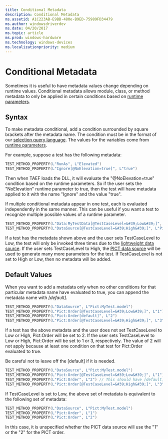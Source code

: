 ```yaml
---
title: Conditional Metadata
description: Conditional Metadata
ms.assetid: A1C223AB-E9BB-480e-B9ED-75989FD34479
ms.author: windowsdriverdev
ms.date: 04/20/2017
ms.topic: article
ms.prod: windows-hardware
ms.technology: windows-devices
ms.localizationpriority: medium
---
```


# Conditional Metadata


Sometimes it is useful to have metadata values change depending on runtime values. Conditional metadata allows module, class, or method metadata to only be applied in certain conditions based on [runtime parameters](runtime-parameters.md).

## <span id="Syntax"></span><span id="syntax"></span><span id="SYNTAX"></span>Syntax


To make metadata conditional, add a condition surrounded by square brackets after the metadata name. The condition must be in the format of our [selection query language](selection.md). The values for the variables come from [runtime parameters](runtime-parameters.md).

For example, suppose a test has the following metadata:

```cpp
TEST_METHOD_PROPERTY(L"RunAs", L"Elevated")
TEST_METHOD_PROPERTY(L"Ignore[@NoElevation=true]", L"true")
```

Then when TAEF loads the DLL, it will evaluate the "@NoElevation=true" condition based on the runtime parameters. So if the user sets the "NoElevation" runtime parameter to true, then the test will have metadata applied to it with the name "Ignore" and the value "true".

If multiple conditional metadata appear in one test, each is evaluated independently in the same manner. This can be useful if you want a test to recognize multiple possible values of a runtime parameter.

```cpp
TEST_METHOD_PROPERTY(L"Data:MyTestData[@TestCaseLevel=&#39;Low&#39;]", L"{ Datum1, Datum2, Datum3 }")
TEST_METHOD_PROPERTY(L"DataSource[@TestCaseLevel=&#39;High&#39;]", L"Pict:FullDataSet.model?Order=3")
```

If a test has the metadata shown above and the user sets TestCaseLevel to Low, the test will only be invoked three times due to the [lightweight data source](light-weight-data-driven-testing.md). If the user sets TestCaseLevel to High, the [PICT data source](pict-data-source.md) will be used to generate many more parameters for the test. If TestCaseLevel is not set to High or Low, then no metadata will be added.

## <span id="default"></span><span id="DEFAULT"></span>Default Values


When you want to add a metadata only when no other conditions for that particular metadata name have evaluated to true, you can append the metadata name with *\[default\]*.

```cpp
TEST_METHOD_PROPERTY(L"DataSource", L"Pict:MyTest.model")
TEST_METHOD_PROPERTY(L"Pict:Order[@TestCaseLevel=&#39;Low&#39;]", L"1")
TEST_METHOD_PROPERTY(L"Pict:Order[default]", L"2")
TEST_METHOD_PROPERTY(L"Pict:Order[@TestCaseLevel=&#39;High&#39;]", L"3")
```

If a test has the above metadata and the user does not set TestCaseLevel to Low or High, Pict:Order will be set to 2. If the user sets TestCaseLevel to Low or High, Pict:Order will be set to 1 or 3, respectively. The value of 2 will not apply because at least one condition on that test for Pict:Order evaluated to true.

Be careful not to leave off the \[default\] if it is needed.

```cpp
TEST_METHOD_PROPERTY(L"DataSource", L"Pict:MyTest.model")
TEST_METHOD_PROPERTY(L"Pict:Order[@TestCaseLevel=&#39;Low&#39;]", L"1")
TEST_METHOD_PROPERTY(L"Pict:Order", L"2") // This should have [default]
TEST_METHOD_PROPERTY(L"Pict:Order[@TestCaseLevel=&#39;High&#39;]", L"3")
```

If TestCaseLevel is set to Low, the above set of metadata is equivalent to the following set of metadata:

```cpp
TEST_METHOD_PROPERTY(L"DataSource", L"Pict:MyTest.model")
TEST_METHOD_PROPERTY(L"Pict:Order", L"1")
TEST_METHOD_PROPERTY(L"Pict:Order", L"2")
```

In this case, it is unspecified whether the PICT data source will use the "1" or the "2" for the PICT order.

 

 





